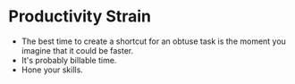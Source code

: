 
<!-- .slide: data-background="#1e1e1e" -->

# Productivity Strain

- The best time to create a shortcut for an obtuse task is the moment you imagine that it could be faster. <!-- .element: class="fragment" -->
- It's probably billable time. <!-- .element: class="fragment" -->
- Hone your skills. <!-- .element: class="fragment" -->

